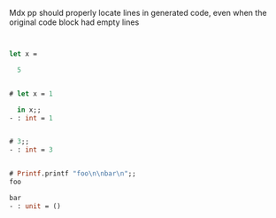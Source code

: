 Mdx pp should properly locate lines in generated code, even when the original
code block had empty lines

```ocaml


let x =

  5

```

```ocaml

# let x = 1

  in x;;
- : int = 1


# 3;;
- : int = 3


# Printf.printf "foo\n\nbar\n";;
foo

bar
- : unit = ()
```
